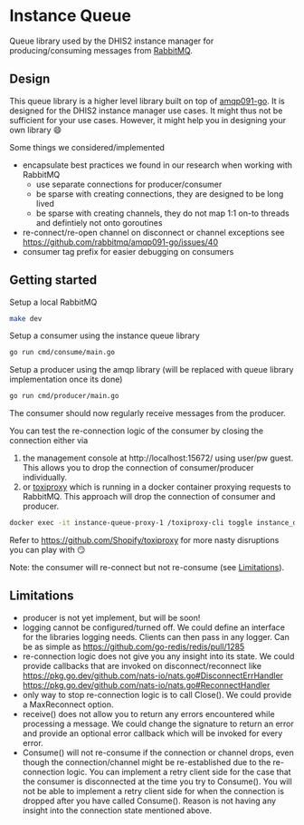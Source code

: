 # Instance Queue

Queue library used by the DHIS2 instance manager for producing/consuming
messages from [RabbitMQ](https://www.rabbitmq.com/).

## Design

This queue library is a higher level library built on top of
[amqp091-go](https://github.com/rabbitmq/amqp091-go). It is designed for the
DHIS2 instance manager use cases. It might thus not be sufficient for your use
cases. However, it might help you in designing your own library :smile:

Some things we considered/implemented

* encapsulate best practices we found in our research when working with RabbitMQ
  * use separate connections for producer/consumer
  * be sparse with creating connections, they are designed to be long lived
  * be sparse with creating channels, they do not map 1:1 on-to threads and
    defintiely not onto goroutines
* re-connect/re-open channel on disconnect or channel exceptions
  see https://github.com/rabbitmq/amqp091-go/issues/40
* consumer tag prefix for easier debugging on consumers

## Getting started

Setup a local RabbitMQ

```sh
make dev
```

Setup a consumer using the instance queue library

```sh
go run cmd/consume/main.go
```

Setup a producer using the amqp library (will be replaced with queue library
implementation once its done)

```sh
go run cmd/producer/main.go
```

The consumer should now regularly receive messages from the producer.

You can test the re-connection logic of the consumer by closing the connection
either via

1. the management console at http://localhost:15672/ using user/pw guest. This
   allows you to drop the connection of consumer/producer individually.
2. or [toxiproxy](https://github.com/Shopify/toxiproxy) which is running in a
  docker container proxying requests to RabbitMQ. This approach will drop the
  connection of consumer and producer.

```sh
docker exec -it instance-queue-proxy-1 /toxiproxy-cli toggle instance_queue_rabbitmq
```

Refer to https://github.com/Shopify/toxiproxy for more nasty disruptions you
can play with :smirk:

Note: the consumer will re-connect but not re-consume (see
[Limitations](#limitations)).

## Limitations

* producer is not yet implement, but will be soon!
* logging cannot be configured/turned off. We could define an interface for the
  libraries logging needs. Clients can then pass in any logger. Can be as
  simple as https://github.com/go-redis/redis/pull/1285
* re-connection logic does not give you any insight into its state. We could
  provide callbacks that are invoked on disconnect/reconnect like
  https://pkg.go.dev/github.com/nats-io/nats.go#DisconnectErrHandler
  https://pkg.go.dev/github.com/nats-io/nats.go#ReconnectHandler
* only way to stop re-connection logic is to call Close(). We could provide a
  MaxReconnect option.
* receive() does not allow you to return any errors encountered while
  processing a message. We could change the signature to return an error and
  provide an optional error callback which will be invoked for every error.
* Consume() will not re-consume if the connection or channel drops, even
  though the connection/channel might be re-established due to the
  re-connection logic. You can implement a retry client side for the case that
  the consumer is disconnected at the time you try to Consume(). You will not
  be able to implement a retry client side for when the connection is dropped
  after you have called Consume(). Reason is not having any insight into the
  connection state mentioned above.
